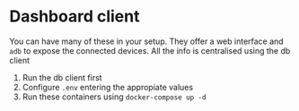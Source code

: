 # Dashboard client

You can have many of these in your setup. They offer a web interface and `adb` to expose the connected devices.
All the info is centralised using the db client

1. Run the db client first
2. Configure `.env` entering the appropiate values
3. Run these containers using `docker-compose up -d`
